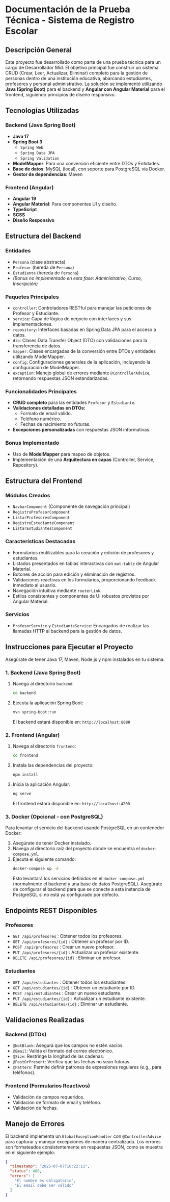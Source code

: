# Documentación de la Prueba Técnica - Sistema de Registro Escolar

## Descripción General

Este proyecto fue desarrollado como parte de una prueba técnica para un cargo de Desarrollador Mid. El objetivo principal fue construir un sistema CRUD (Crear, Leer, Actualizar, Eliminar) completo para la gestión de personas dentro de una institución educativa, abarcando estudiantes, profesores y personal administrativo. La solución se implementó utilizando **Java (Spring Boot)** para el backend y **Angular con Angular Material** para el frontend, siguiendo principios de diseño responsivo.

## Tecnologías Utilizadas

### Backend (Java Spring Boot)
* **Java 17**
* **Spring Boot 3**
    * `Spring Web`
    * `Spring Data JPA`
    * `Spring Validation`
* **ModelMapper**: Para una conversión eficiente entre DTOs y Entidades.
* **Base de datos**: MySQL (local), con soporte para PostgreSQL vía Docker.
* **Gestor de dependencias**: Maven

### Frontend (Angular)
* **Angular 19**
* **Angular Material**: Para componentes UI y diseño.
* **TypeScript**
* **SCSS**
* **Diseño Responsivo**

## Estructura del Backend

### Entidades
* `Persona` (clase abstracta)
* `Profesor` (hereda de `Persona`)
* `Estudiante` (hereda de `Persona`)
* *(Bonus no implementado en esta fase: Administrativo, Curso, Inscripción)*

### Paquetes Principales
* `controller`: Controladores RESTful para manejar las peticiones de Profesor y Estudiante.
* `service`: Capa de lógica de negocio con interfaces y sus implementaciones.
* `repository`: Interfaces basadas en Spring Data JPA para el acceso a datos.
* `dto`: Clases Data Transfer Object (DTO) con validaciones para la transferencia de datos.
* `mapper`: Clases encargadas de la conversión entre DTOs y entidades utilizando ModelMapper.
* `config`: Configuraciones generales de la aplicación, incluyendo la configuración de ModelMapper.
* `exception`: Manejo global de errores mediante `@ControllerAdvice`, retornando respuestas JSON estandarizadas.

### Funcionalidades Principales
* **CRUD completo** para las entidades `Profesor` y `Estudiante`.
* **Validaciones detalladas en DTOs:**
    * Formato de email válido.
    * Teléfono numérico.
    * Fechas de nacimiento no futuras.
* **Excepciones personalizadas** con respuestas JSON informativas.

### Bonus Implementado
* Uso de **ModelMapper** para mapeo de objetos.
* Implementación de una **Arquitectura en capas** (Controller, Service, Repository).

## Estructura del Frontend

### Módulos Creados
* `NavbarComponent` (Componente de navegación principal)
* `RegistroProfesorComponent`
* `ListarProfesoresComponent`
* `RegistroEstudianteComponent`
* `ListarEstudiantesComponent`

### Características Destacadas
* Formularios reutilizables para la creación y edición de profesores y estudiantes.
* Listados presentados en tablas interactivas con `mat-table` de Angular Material.
* Botones de acción para edición y eliminación de registros.
* Validaciones reactivas en los formularios, proporcionando feedback inmediato al usuario.
* Navegación intuitiva mediante `routerLink`.
* Estilos consistentes y componentes de UI robustos provistos por Angular Material.

### Servicios
* `ProfesorService` y `EstudianteService`: Encargados de realizar las llamadas HTTP al backend para la gestión de datos.

## Instrucciones para Ejecutar el Proyecto

Asegúrate de tener Java 17, Maven, Node.js y npm instalados en tu sistema.

### 1. Backend (Java Spring Boot)

1.  Navega al directorio `backend`:
    ```bash
    cd backend
    ```
2.  Ejecuta la aplicación Spring Boot:
    ```bash
    mvn spring-boot:run
    ```
    El backend estará disponible en: `http://localhost:8080`

### 2. Frontend (Angular)

1.  Navega al directorio `frontend`:
    ```bash
    cd frontend
    ```
2.  Instala las dependencias del proyecto:
    ```bash
    npm install
    ```
3.  Inicia la aplicación Angular:
    ```bash
    ng serve
    ```
    El frontend estará disponible en: `http://localhost:4200`

### 3. Docker (Opcional - con PostgreSQL)

Para levantar el servicio del backend usando PostgreSQL en un contenedor Docker:

1.  Asegúrate de tener Docker instalado.
2.  Navega al directorio raíz del proyecto donde se encuentra el `docker-compose.yml`.
3.  Ejecuta el siguiente comando:
    ```bash
    docker-compose up -d
    ```
    Esto levantará los servicios definidos en el `docker-compose.yml` (normalmente el backend y una base de datos PostgreSQL). Asegúrate de configurar el backend para que se conecte a esta instancia de PostgreSQL si no está ya configurado por defecto.

## Endpoints REST Disponibles

### Profesores
* `GET /api/profesores` : Obtener todos los profesores.
* `GET /api/profesores/{id}` : Obtener un profesor por ID.
* `POST /api/profesores` : Crear un nuevo profesor.
* `PUT /api/profesores/{id}` : Actualizar un profesor existente.
* `DELETE /api/profesores/{id}` : Eliminar un profesor.

### Estudiantes
* `GET /api/estudiantes` : Obtener todos los estudiantes.
* `GET /api/estudiantes/{id}` : Obtener un estudiante por ID.
* `POST /api/estudiantes` : Crear un nuevo estudiante.
* `PUT /api/estudiantes/{id}` : Actualizar un estudiante existente.
* `DELETE /api/estudiantes/{id}` : Eliminar un estudiante.

## Validaciones Realizadas

### Backend (DTOs)
* `@NotBlank`: Asegura que los campos no estén vacíos.
* `@Email`: Valida el formato del correo electrónico.
* `@Size`: Restringe la longitud de las cadenas.
* `@PastOrPresent`: Verifica que las fechas no sean futuras.
* `@Pattern`: Permite definir patrones de expresiones regulares (e.g., para teléfonos).

### Frontend (Formularios Reactivos)
* Validación de campos requeridos.
* Validación de formato de email y teléfono.
* Validación de fechas.

## Manejo de Errores

El backend implementa un `GlobalExceptionHandler` con `@ControllerAdvice` para capturar y manejar excepciones de manera centralizada. Los errores son formateados consistentemente en respuestas JSON, como se muestra en el siguiente ejemplo:

```json
{
  "timestamp": "2025-07-07T10:22:11",
  "status": 400,
  "errors": [
    "El nombre es obligatorio",
    "El email debe ser válido"
  ]
}
